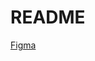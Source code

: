 # README
<a href="https://www.figma.com/file/eM0zqCk6v4bJ9PZWG68yy3/Quittance?node-id=0%3A1" target="_blank">Figma</a>
